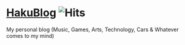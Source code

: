 # [HakuBlog](https://kuhakuneko.github.io/HakuBlog/) ![Hits](https://hits.seeyoufarm.com/api/count/incr/badge.svg?url=https%3A%2F%2Fkuhakuneko.github.io%2FHakuBlog%2F&count_bg=%23F83575&title_bg=%23555555&icon=&icon_color=%23E7E7E7&title=Blog+Hits&edge_flat=true)
My personal blog (Music, Games, Arts, Technology, Cars &amp; Whatever comes to my mind)
